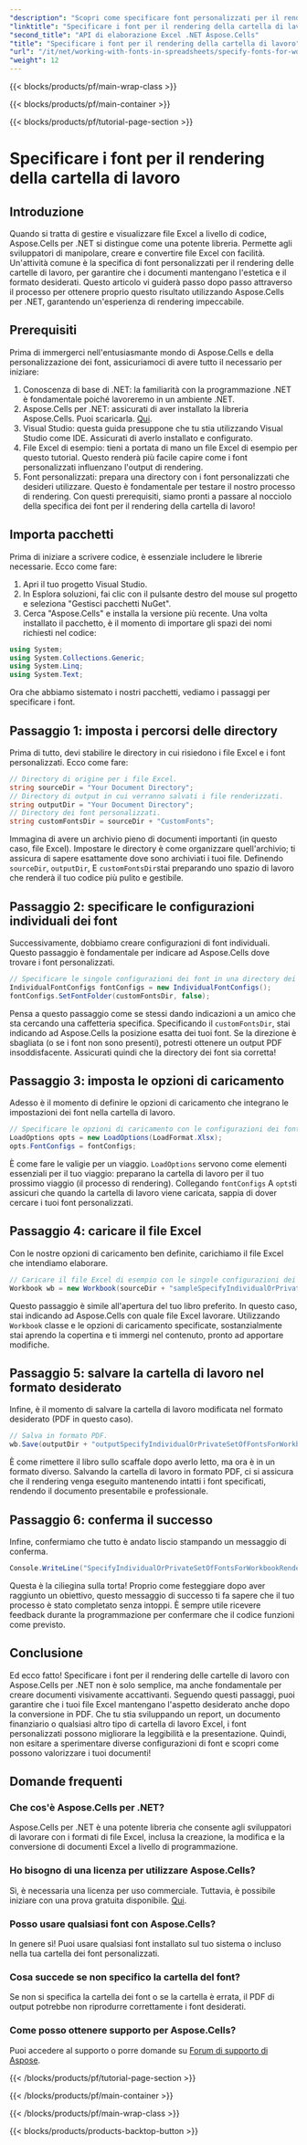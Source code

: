 ```yaml
---
"description": "Scopri come specificare font personalizzati per il rendering delle cartelle di lavoro utilizzando Aspose.Cells per .NET. Una guida passo passo per garantire un output PDF perfetto."
"linktitle": "Specificare i font per il rendering della cartella di lavoro"
"second_title": "API di elaborazione Excel .NET Aspose.Cells"
"title": "Specificare i font per il rendering della cartella di lavoro"
"url": "/it/net/working-with-fonts-in-spreadsheets/specify-fonts-for-workbook-rendering/"
"weight": 12
---
```


{{< blocks/products/pf/main-wrap-class >}}

{{< blocks/products/pf/main-container >}}

{{< blocks/products/pf/tutorial-page-section >}}

# Specificare i font per il rendering della cartella di lavoro

## Introduzione
Quando si tratta di gestire e visualizzare file Excel a livello di codice, Aspose.Cells per .NET si distingue come una potente libreria. Permette agli sviluppatori di manipolare, creare e convertire file Excel con facilità. Un'attività comune è la specifica di font personalizzati per il rendering delle cartelle di lavoro, per garantire che i documenti mantengano l'estetica e il formato desiderati. Questo articolo vi guiderà passo dopo passo attraverso il processo per ottenere proprio questo risultato utilizzando Aspose.Cells per .NET, garantendo un'esperienza di rendering impeccabile.
## Prerequisiti
Prima di immergerci nell'entusiasmante mondo di Aspose.Cells e della personalizzazione dei font, assicuriamoci di avere tutto il necessario per iniziare:
1. Conoscenza di base di .NET: la familiarità con la programmazione .NET è fondamentale poiché lavoreremo in un ambiente .NET.
2. Aspose.Cells per .NET: assicurati di aver installato la libreria Aspose.Cells. Puoi scaricarla. [Qui](https://releases.aspose.com/cells/net/).
3. Visual Studio: questa guida presuppone che tu stia utilizzando Visual Studio come IDE. Assicurati di averlo installato e configurato.
4. File Excel di esempio: tieni a portata di mano un file Excel di esempio per questo tutorial. Questo renderà più facile capire come i font personalizzati influenzano l'output di rendering.
5. Font personalizzati: prepara una directory con i font personalizzati che desideri utilizzare. Questo è fondamentale per testare il nostro processo di rendering.
Con questi prerequisiti, siamo pronti a passare al nocciolo della specifica dei font per il rendering della cartella di lavoro!
## Importa pacchetti
Prima di iniziare a scrivere codice, è essenziale includere le librerie necessarie. Ecco come fare:
1. Apri il tuo progetto Visual Studio.
2. In Esplora soluzioni, fai clic con il pulsante destro del mouse sul progetto e seleziona "Gestisci pacchetti NuGet".
3. Cerca "Aspose.Cells" e installa la versione più recente.
Una volta installato il pacchetto, è il momento di importare gli spazi dei nomi richiesti nel codice:
```csharp
using System;
using System.Collections.Generic;
using System.Linq;
using System.Text;
```
Ora che abbiamo sistemato i nostri pacchetti, vediamo i passaggi per specificare i font.
## Passaggio 1: imposta i percorsi delle directory
Prima di tutto, devi stabilire le directory in cui risiedono i file Excel e i font personalizzati. Ecco come fare:
```csharp
// Directory di origine per i file Excel.
string sourceDir = "Your Document Directory";
// Directory di output in cui verranno salvati i file renderizzati.
string outputDir = "Your Document Directory";
// Directory dei font personalizzati.
string customFontsDir = sourceDir + "CustomFonts";
```

Immagina di avere un archivio pieno di documenti importanti (in questo caso, file Excel). Impostare le directory è come organizzare quell'archivio; ti assicura di sapere esattamente dove sono archiviati i tuoi file. Definendo `sourceDir`, `outputDir`, E `customFontsDir`stai preparando uno spazio di lavoro che renderà il tuo codice più pulito e gestibile.
## Passaggio 2: specificare le configurazioni individuali dei font
Successivamente, dobbiamo creare configurazioni di font individuali. Questo passaggio è fondamentale per indicare ad Aspose.Cells dove trovare i font personalizzati.
```csharp
// Specificare le singole configurazioni dei font in una directory dei font personalizzata.
IndividualFontConfigs fontConfigs = new IndividualFontConfigs();
fontConfigs.SetFontFolder(customFontsDir, false);
```
Pensa a questo passaggio come se stessi dando indicazioni a un amico che sta cercando una caffetteria specifica. Specificando il `customFontsDir`, stai indicando ad Aspose.Cells la posizione esatta dei tuoi font. Se la direzione è sbagliata (o se i font non sono presenti), potresti ottenere un output PDF insoddisfacente. Assicurati quindi che la directory dei font sia corretta!
## Passaggio 3: imposta le opzioni di caricamento
Adesso è il momento di definire le opzioni di caricamento che integrano le impostazioni dei font nella cartella di lavoro.
```csharp
// Specificare le opzioni di caricamento con le configurazioni dei font.
LoadOptions opts = new LoadOptions(LoadFormat.Xlsx);
opts.FontConfigs = fontConfigs;
```
È come fare le valigie per un viaggio. `LoadOptions` servono come elementi essenziali per il tuo viaggio: preparano la cartella di lavoro per il tuo prossimo viaggio (il processo di rendering). Collegando `fontConfigs` A `opts`ti assicuri che quando la cartella di lavoro viene caricata, sappia di dover cercare i tuoi font personalizzati.
## Passaggio 4: caricare il file Excel
Con le nostre opzioni di caricamento ben definite, carichiamo il file Excel che intendiamo elaborare.
```csharp
// Caricare il file Excel di esempio con le singole configurazioni dei font.
Workbook wb = new Workbook(sourceDir + "sampleSpecifyIndividualOrPrivateSetOfFontsForWorkbookRendering.xlsx", opts);
```
Questo passaggio è simile all'apertura del tuo libro preferito. In questo caso, stai indicando ad Aspose.Cells con quale file Excel lavorare. Utilizzando `Workbook` classe e le opzioni di caricamento specificate, sostanzialmente stai aprendo la copertina e ti immergi nel contenuto, pronto ad apportare modifiche.
## Passaggio 5: salvare la cartella di lavoro nel formato desiderato
Infine, è il momento di salvare la cartella di lavoro modificata nel formato desiderato (PDF in questo caso).
```csharp
// Salva in formato PDF.
wb.Save(outputDir + "outputSpecifyIndividualOrPrivateSetOfFontsForWorkbookRendering.pdf", SaveFormat.Pdf);
```
È come rimettere il libro sullo scaffale dopo averlo letto, ma ora è in un formato diverso. Salvando la cartella di lavoro in formato PDF, ci si assicura che il rendering venga eseguito mantenendo intatti i font specificati, rendendo il documento presentabile e professionale.
## Passaggio 6: conferma il successo
Infine, confermiamo che tutto è andato liscio stampando un messaggio di conferma.
```csharp
Console.WriteLine("SpecifyIndividualOrPrivateSetOfFontsForWorkbookRendering executed successfully.");
```
Questa è la ciliegina sulla torta! Proprio come festeggiare dopo aver raggiunto un obiettivo, questo messaggio di successo ti fa sapere che il tuo processo è stato completato senza intoppi. È sempre utile ricevere feedback durante la programmazione per confermare che il codice funzioni come previsto.
## Conclusione
Ed ecco fatto! Specificare i font per il rendering delle cartelle di lavoro con Aspose.Cells per .NET non è solo semplice, ma anche fondamentale per creare documenti visivamente accattivanti. Seguendo questi passaggi, puoi garantire che i tuoi file Excel mantengano l'aspetto desiderato anche dopo la conversione in PDF. Che tu stia sviluppando un report, un documento finanziario o qualsiasi altro tipo di cartella di lavoro Excel, i font personalizzati possono migliorare la leggibilità e la presentazione. Quindi, non esitare a sperimentare diverse configurazioni di font e scopri come possono valorizzare i tuoi documenti!
## Domande frequenti
### Che cos'è Aspose.Cells per .NET?  
Aspose.Cells per .NET è una potente libreria che consente agli sviluppatori di lavorare con i formati di file Excel, inclusa la creazione, la modifica e la conversione di documenti Excel a livello di programmazione.
### Ho bisogno di una licenza per utilizzare Aspose.Cells?  
Sì, è necessaria una licenza per uso commerciale. Tuttavia, è possibile iniziare con una prova gratuita disponibile. [Qui](https://releases.aspose.com/).
### Posso usare qualsiasi font con Aspose.Cells?  
In genere sì! Puoi usare qualsiasi font installato sul tuo sistema o incluso nella tua cartella dei font personalizzati.
### Cosa succede se non specifico la cartella del font?  
Se non si specifica la cartella dei font o se la cartella è errata, il PDF di output potrebbe non riprodurre correttamente i font desiderati.
### Come posso ottenere supporto per Aspose.Cells?  
Puoi accedere al supporto o porre domande su [Forum di supporto di Aspose](https://forum.aspose.com/c/cells/9).

{{< /blocks/products/pf/tutorial-page-section >}}

{{< /blocks/products/pf/main-container >}}

{{< /blocks/products/pf/main-wrap-class >}}

{{< blocks/products/products-backtop-button >}}